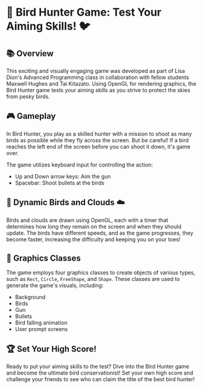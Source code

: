 # 🎯 Bird Hunter Game: Test Your Aiming Skills! 🐦

## 📚 Overview
This exciting and visually engaging game was developed as part of Lisa Dion's Advanced Programming class in collaboration with fellow students Maxwell Hughes and Tai Kitazato. Using OpenGL for rendering graphics, the Bird Hunter game tests your aiming skills as you strive to protect the skies from pesky birds.

## 🎮 Gameplay
In Bird Hunter, you play as a skilled hunter with a mission to shoot as many birds as possible while they fly across the screen. But be careful! If a bird reaches the left end of the screen before you can shoot it down, it's game over.

The game utilizes keyboard input for controlling the action:

- Up and Down arrow keys: Aim the gun
- Spacebar: Shoot bullets at the birds

## 🦜 Dynamic Birds and Clouds ☁️
Birds and clouds are drawn using OpenGL, each with a timer that determines how long they remain on the screen and when they should update. The birds have different speeds, and as the game progresses, they become faster, increasing the difficulty and keeping you on your toes!

## 🎨 Graphics Classes
The game employs four graphics classes to create objects of various types, such as `Rect`, `Circle`, `FreeShape`, and `Shape`. These classes are used to generate the game's visuals, including:

- Background
- Birds
- Gun
- Bullets
- Bird falling animation
- User prompt screens

## 🏆 Set Your High Score!
Ready to put your aiming skills to the test? Dive into the Bird Hunter game and become the ultimate bird conservationist! Set your own high score and challenge your friends to see who can claim the title of the best bird hunter!
